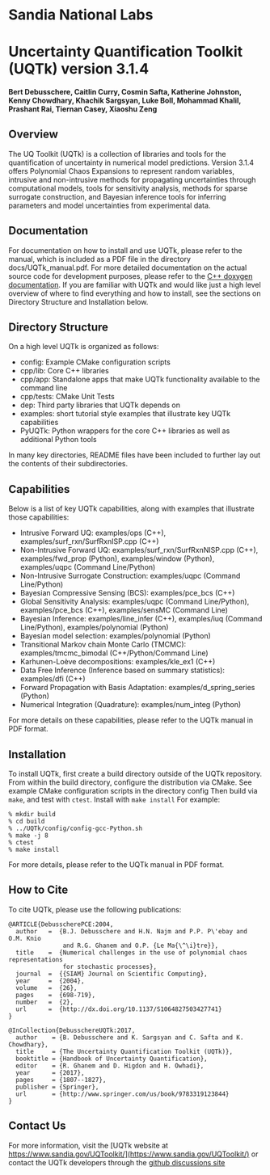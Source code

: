# Sandia National Labs
# Uncertainty Quantification Toolkit (UQTk) version 3.1.4

#### Bert Debusschere, Caitlin Curry, Cosmin Safta, Katherine Johnston, Kenny Chowdhary, Khachik Sargsyan, Luke Boll, Mohammad Khalil, Prashant Rai, Tiernan Casey, Xiaoshu Zeng

## Overview
The UQ Toolkit (UQTk) is a collection of libraries and tools for the
quantification of uncertainty in numerical model predictions. Version
3.1.4 offers Polynomial Chaos Expansions to represent random variables,
intrusive and non-intrusive methods for propagating uncertainties through
computational models, tools for sensitivity analysis, methods for sparse
surrogate construction, and Bayesian inference tools for inferring parameters
and model uncertainties from experimental data.

## Documentation
For documentation on how to install and use UQTk, please refer to the manual,
which is included as a PDF file in the directory docs/UQTk_manual.pdf. For more
detailed documentation on the actual source code for development purposes,
please refer to the [C++ doxygen documentation](https://sandialabs.github.io/UQTk/).
If you are familiar with UQTk and would like just a high level overview of where to find
everything and how to install, see the sections on Directory Structure and
Installation below.

## Directory Structure
On a high level UQTk is organized as follows:
* config: Example CMake configuration scripts
* cpp/lib: Core C++ libraries
* cpp/app: Standalone apps that make UQTk functionality available to the command line
* cpp/tests: CMake Unit Tests
* dep: Third party libraries that UQTk depends on
* examples: short tutorial style examples that illustrate key UQTk capabilities
* PyUQTk: Python wrappers for the core C++ libraries as well as additional Python tools

In many key directories, README files have been included to further lay out the
contents of their subdirectories.

## Capabilities
Below is a list of key UQTk capabilities, along with examples that illustrate those
capabilities:
* Intrusive Forward UQ: examples/ops (C++), examples/surf_rxn/SurfRxnISP.cpp (C++)
* Non-Intrusive Forward UQ: examples/surf_rxn/SurfRxnNISP.cpp (C++), examples/fwd_prop (Python),
  examples/window (Python), examples/uqpc (Command Line/Python)
* Non-Intrusive Surrogate Construction: examples/uqpc (Command Line/Python)
* Bayesian Compressive Sensing (BCS): examples/pce_bcs (C++)
* Global Sensitivity Analysis: examples/uqpc (Command Line/Python), examples/pce_bcs (C++), examples/sensMC (Command Line)
* Bayesian Inference: examples/line_infer (C++), examples/iuq (Command Line/Python), examples/polynomial (Python)
* Bayesian model selection: examples/polynomial (Python)
* Transitional Markov chain Monte Carlo (TMCMC): examples/tmcmc_bimodal (C++/Python/Command Line)
* Karhunen-Loève decompositions: examples/kle_ex1 (C++)
* Data Free Inference (Inference based on summary statistics): examples/dfi (C++)
* Forward Propagation with Basis Adaptation: examples/d_spring_series (Python)
* Numerical Integration (Quadrature): examples/num_integ (Python)

For more details on these capabilities, please refer to the UQTk manual in PDF format.

## Installation
To install UQTk, first create a build directory outside of the UQTk repository.
From within the build directory, configure the distribution via CMake. See example
CMake configuration scripts in the directory config
Then build via ``make``, and test with ``ctest``. Install with ``make install``
For example:
```
% mkdir build
% cd build
% ../UQTk/config/config-gcc-Python.sh
% make -j 8
% ctest
% make install
```

For more details, please refer to the UQTk manual in PDF format.


## How to Cite
To cite UQTk, please use the following publications:

```
@ARTICLE{DebusscherePCE:2004,
  author   =  {B.J. Debusschere and H.N. Najm and P.P. P\'ebay and O.M. Knio
               and R.G. Ghanem and O.P. {Le Ma{\^\i}tre}},
  title    =  {Numerical challenges in the use of polynomial chaos representations
               for stochastic processes},
  journal  =  {{SIAM} Journal on Scientific Computing},
  year     =  {2004},
  volume   =  {26},
  pages    =  {698-719},
  number   =  {2},
  url      =  {http://dx.doi.org/10.1137/S1064827503427741}
}

@InCollection{DebusschereUQTk:2017,
  author    = {B. Debusschere and K. Sargsyan and C. Safta and K. Chowdhary},
  title     = {The Uncertainty Quantification Toolkit (UQTk)},
  booktitle = {Handbook of Uncertainty Quantification},
  editor    = {R. Ghanem and D. Higdon and H. Owhadi},
  year      = {2017},
  pages     = {1807--1827},
  publisher = {Springer},
  url       = {http://www.springer.com/us/book/9783319123844}
}
```

## Contact Us
For more information, visit the [UQTk website at https://www.sandia.gov/UQToolkit/](https://www.sandia.gov/UQToolkit/) or contact the UQTk developers through the [github discussions site](https://github.com/sandialabs/UQTk/discussions)
